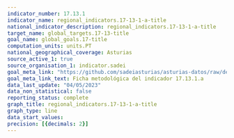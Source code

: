 ```yaml
---
indicator_number: 17.13.1
indicator_name: regional_indicators.17-13-1-a-title
national_indicator_description: regional_indicators.17-13-1-a-title
target_name: global_targets.17-13-title
goal_name: global_goals.17-title
computation_units: units.PT
national_geographical_coverage: Asturias
source_active_1: true
source_organisation_1: indicator.sadei
goal_meta_link: "https://github.com/sadeiasturias/asturias-datos/raw/develop/descargas/metodologia/17.13.1.a.pdf"
goal_meta_link_text: Ficha metodológica del indicador 17.13.1.a
data_last_update: "04/05/2023"
data_non_statistical: false
reporting_status: complete
graph_title: regional_indicators.17-13-1-a-title
graph_type: line
data_start_values:  
precision: [{decimals: 2}]
---
```

